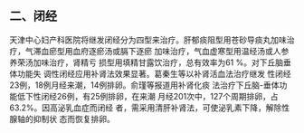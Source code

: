 ## 二、闭经

天津中心妇产科医院将继发闭经分为四型来治疗。肝郁痰阻型用苍砂导痰丸加味治疗，气滞血瘀型用血府逐瘀汤或膈下逐瘀 加味治疗，气血虚寒型用温经汤或人参养荣汤加味治疗，肾精亏 损型用填精甘露饮治疗，总有效率为61 %。对下丘脑垂体功能失 调性闭经应用补肾法效果显著。葛秦生等以补肾活血法治疗继发 性闭经23例，18例月经来潮，14例排卵。俞瑾等报道用补肾化痰 法治疗下丘脑-垂体功能低下性闭经26例，有25例排卵，在来潮 月经201次中，127个周期排卵，占63.2%。因高泌乳血症而闭经 者，需采用清肝补肾法，可使泌乳素下降，解除性腺轴的抑制状 态而恢复排卵。

